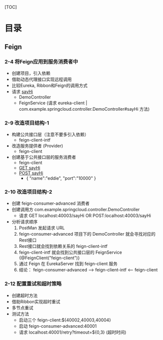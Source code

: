 [TOC]

# 目录

## Feign

### 2-4 将Feign应用到服务消费者中

- 创建项目，引入依赖
- 借助动态代理接口实现远程调用
- 比较Eureka, Ribbon和Feign的调用方式
- 请求 [sayHi](localhost:40001/sayHi)
  - DemoController
  - FeignService (请求 eureka-client | com.example.springcloud.controller.DemoController#sayHi 方法)
  
### 2-9 改造项目结构-1

- 构建公共接口层（注意不要多引入依赖）
  - feign-client-intf
- 改造服务提供者 (Provider)
  - feign-client
- 创建基于公共接口层的服务消费者
  - feign-client
  -  [GET sayHi](localhost:40002/sayHi)
  -  [POST sayHi](localhost:40002/sayHi)
     - { "name":"eddie", "port":"10000" } 
     
### 2-10 改造项目结构-2 

- 创建 feign-consumer-advanced 消费者
- 创建调用方 com.example.springcloud.controller.DemoController
  - 请求 GET localhost:40003/sayHi  OR  POST:localhost:40003/sayHi
- 分析请求顺序
  1. PostMan 发起请求 URL
  2. feign-consumer-advanced 项目下的 DemoController 就会寻找对应的Rest接口
  3. Rest接口就会找到依赖关系的 feign-client-intf 
  4. feign-client-intf 就会找到公共接口层的 FeignService {@FeignClient("feign-client")}
  5. 通过 Feign 在 EurekaServer 找到 feign-client 服务 
  6. 结论： feign-consumer-advanced --> feign-client-intf <-- feign-client
  
### 2-12 配置重试和超时策略

- 创建超时方法
- 借助Ribbon实现超时重试
- 多节点重试
- 测试方法
  - 启动三个 feign-client:${40002,40003,40004}
  - 启动 feign-consumer-advanced:40001
  - 请求 localhost:40001/retry?timeout=${0,3} (超时时间)